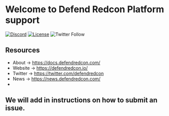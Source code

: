 # Welcome to Defend Redcon Platform support 

[![Discord](https://img.shields.io/discord/590643190281928738.svg)](https://discord.gg/76ppMSUTV3)
[![License](https://img.shields.io/badge/License-MIT-blue)](https://opensource.org/licenses/MIT)
![Twitter Follow](https://img.shields.io/twitter/follow/defendredcon?style=social)

## Resources

- About → https://docs.defendredcon.com/
- Website → https://defendredcon.io/
- Twitter → https://twitter.com/defendredcon
- News → https://news.defendredcon.com/
- 
## We will add in instructions on how to submit an issue. 
